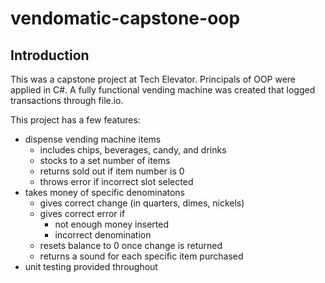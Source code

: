 # vendomatic-capstone-oop

## Introduction

This was a capstone project at Tech Elevator.  Principals of OOP were applied in C#.  A fully functional vending machine was created that logged transactions through file.io.

This project has a few features:

* dispense vending machine items
  * includes chips, beverages, candy, and drinks
  * stocks to a set number of items
  * returns sold out if item number is 0
  * throws error if incorrect slot selected
* takes money of specific denominatons
  * gives correct change (in quarters, dimes, nickels)
  * gives correct error if 
    * not enough money inserted
    * incorrect denomination
  * resets balance to 0 once change is returned
  * returns a sound for each specific item purchased
* unit testing provided throughout 
    
